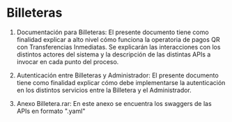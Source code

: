 # Billeteras

1) Documentación para Billeteras: El presente documento tiene como finalidad explicar a alto nivel cómo funciona la operatoria de pagos QR con Transferencias Inmediatas. Se explicarán las interacciones con los distintos actores del sistema y la descripción de las distintas APIs a invocar en cada punto del proceso.

2) Autenticación entre Billeteras y Administrador: El presente documento tiene como finalidad explicar cómo debe implementarse la autenticación en los distintos servicios entre la Billetera y el Administrador.

3) Anexo Billetera.rar: En este anexo se encuentra los swaggers de las APIs en formato ".yaml"
